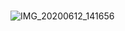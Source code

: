 #
![IMG_20200612_141656](https://user-images.githubusercontent.com/63346676/84483766-73cc8f80-acb7-11ea-9525-25f36acb8fae.jpg)
#
